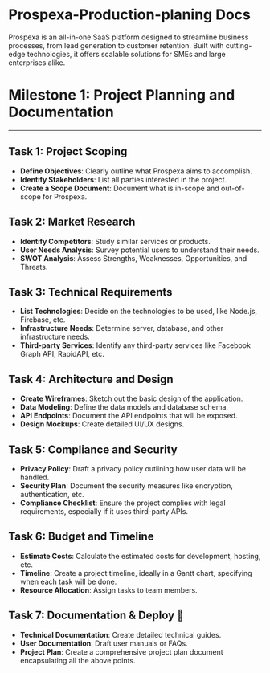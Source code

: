# Prospexa-Production-planing Docs
Prospexa is an all-in-one SaaS platform designed to streamline business processes, from lead generation to customer retention. Built with cutting-edge technologies, it offers scalable solutions for SMEs and large enterprises alike.
<!DOCTYPE html>
<html>
<body>

  <h1>Milestone 1: Project Planning and Documentation</h1>
  <hr>

  <h2>Task 1: Project Scoping</h2>
  <ul>
    <li><strong>Define Objectives</strong>: Clearly outline what Prospexa aims to accomplish.</li>
    <li><strong>Identify Stakeholders</strong>: List all parties interested in the project.</li>
    <li><strong>Create a Scope Document</strong>: Document what is in-scope and out-of-scope for Prospexa.</li>
  </ul>

  <h2>Task 2: Market Research</h2>
  <ul>
    <li><strong>Identify Competitors</strong>: Study similar services or products.</li>
    <li><strong>User Needs Analysis</strong>: Survey potential users to understand their needs.</li>
    <li><strong>SWOT Analysis</strong>: Assess Strengths, Weaknesses, Opportunities, and Threats.</li>
  </ul>

  <h2>Task 3: Technical Requirements</h2>
  <ul>
    <li><strong>List Technologies</strong>: Decide on the technologies to be used, like Node.js, Firebase, etc.</li>
    <li><strong>Infrastructure Needs</strong>: Determine server, database, and other infrastructure needs.</li>
    <li><strong>Third-party Services</strong>: Identify any third-party services like Facebook Graph API, RapidAPI, etc.</li>
  </ul>

  <h2>Task 4: Architecture and Design</h2>
  <ul>
    <li><strong>Create Wireframes</strong>: Sketch out the basic design of the application.</li>
    <li><strong>Data Modeling</strong>: Define the data models and database schema.</li>
    <li><strong>API Endpoints</strong>: Document the API endpoints that will be exposed.</li>
    <li><strong>Design Mockups</strong>: Create detailed UI/UX designs.</li>
  </ul>

  <h2>Task 5: Compliance and Security</h2>
  <ul>
    <li><strong>Privacy Policy</strong>: Draft a privacy policy outlining how user data will be handled.</li>
    <li><strong>Security Plan</strong>: Document the security measures like encryption, authentication, etc.</li>
    <li><strong>Compliance Checklist</strong>: Ensure the project complies with legal requirements, especially if it uses third-party APIs.</li>
  </ul>

  <h2>Task 6: Budget and Timeline</h2>
  <ul>
    <li><strong>Estimate Costs</strong>: Calculate the estimated costs for development, hosting, etc.</li>
    <li><strong>Timeline</strong>: Create a project timeline, ideally in a Gantt chart, specifying when each task will be done.</li>
    <li><strong>Resource Allocation</strong>: Assign tasks to team members.</li>
  </ul>

  <h2>Task 7: Documentation & Deploy 🚀</h2>
  <ul>
    <li><strong>Technical Documentation</strong>: Create detailed technical guides.</li>
    <li><strong>User Documentation</strong>: Draft user manuals or FAQs.</li>
    <li><strong>Project Plan</strong>: Create a comprehensive project plan document encapsulating all the above points.</li>
  </ul>


</body>
</html>
